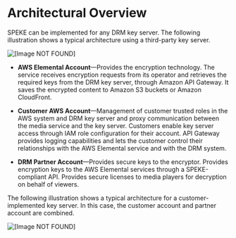 # Architectural Overview<a name="architectural-overview"></a>

SPEKE can be implemented for any DRM key server\. The following illustration shows a typical architecture using a third\-party key server\. 

![\[Image NOT FOUND\]](http://docs.aws.amazon.com/speke/latest/documentation/)

+ **AWS Elemental Account**—Provides the encryption technology\. The service receives encryption requests from its operator and retrieves the required keys from the DRM key server, through Amazon API Gateway\. It saves the encrypted content to Amazon S3 buckets or Amazon CloudFront\.

+ **Customer AWS Account**—Management of customer trusted roles in the AWS system and DRM key server and proxy communication between the media service and the key server\. Customers enable key server access through IAM role configuration for their account\. API Gateway provides logging capabilities and lets the customer control their relationships with the AWS Elemental service and with the DRM system\. 

+ **DRM Partner Account**—Provides secure keys to the encryptor\. Provides encryption keys to the AWS Elemental services through a SPEKE\-compliant API\. Provides secure licenses to media players for decryption on behalf of viewers\. 

The following illustration shows a typical architecture for a customer\-implemented key server\. In this case, the customer account and partner account are combined\. 

![\[Image NOT FOUND\]](http://docs.aws.amazon.com/speke/latest/documentation/)